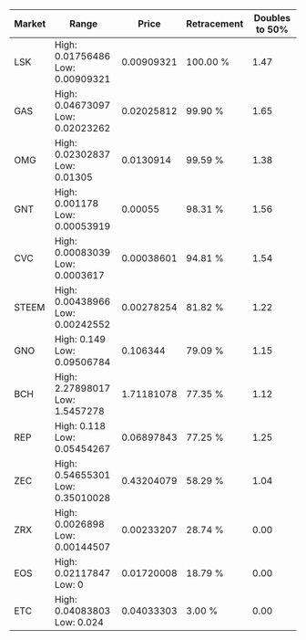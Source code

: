 | Market | Range | Price| Retracement | Doubles to 50% |
| --- | --- | --- | --- | --- |
| LSK | High: 0.01756486<br />Low: 0.00909321 | 0.00909321 | 100.00 % | 1.47 |
| GAS | High: 0.04673097<br />Low: 0.02023262 | 0.02025812 | 99.90 % | 1.65 |
| OMG | High: 0.02302837<br />Low: 0.01305 | 0.0130914 | 99.59 % | 1.38 |
| GNT | High: 0.001178<br />Low: 0.00053919 | 0.00055 | 98.31 % | 1.56 |
| CVC | High: 0.00083039<br />Low: 0.0003617 | 0.00038601 | 94.81 % | 1.54 |
| STEEM | High: 0.00438966<br />Low: 0.00242552 | 0.00278254 | 81.82 % | 1.22 |
| GNO | High: 0.149<br />Low: 0.09506784 | 0.106344 | 79.09 % | 1.15 |
| BCH | High: 2.27898017<br />Low: 1.5457278 | 1.71181078 | 77.35 % | 1.12 |
| REP | High: 0.118<br />Low: 0.05454267 | 0.06897843 | 77.25 % | 1.25 |
| ZEC | High: 0.54655301<br />Low: 0.35010028 | 0.43204079 | 58.29 % | 1.04 |
| ZRX | High: 0.0026898<br />Low: 0.00144507 | 0.00233207 | 28.74 % | 0.00 |
| EOS | High: 0.02117847<br />Low: 0 | 0.01720008 | 18.79 % | 0.00 |
| ETC | High: 0.04083803<br />Low: 0.024 | 0.04033303 | 3.00 % | 0.00 |
